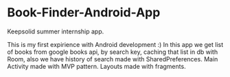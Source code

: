 # Book-Finder-Android-App
Keepsolid summer internship app.

This is my first expirience with Android development :)
In this app we get list of books from google books api, by search key, caching that list in db with Room, also we have history of search made with SharedPreferences. Main Activity made with MVP pattern. Layouts made with fragments.
